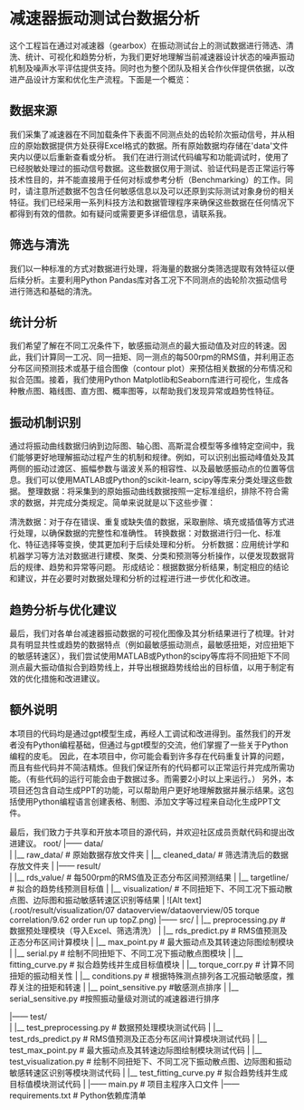 # 减速器振动测试台数据分析

这个工程旨在通过对减速器（gearbox）在振动测试台上的测试数据进行筛选、清洗、统计、可视化和趋势分析，为我们更好地理解当前减速器设计状态的噪声振动机制及噪声水平评估提供支持。同时也为整个团队及相关合作伙伴提供依据，以改进产品设计方案和优化生产流程。下面是一个概览：

## 数据来源
我们采集了减速器在不同加载条件下表面不同测点处的齿轮阶次振动信号，并从相应的原始数据提供方处获得Excel格式的数据。所有原始数据均存储在'data'文件夹内以便以后重新查看或分析。
我们在进行测试代码编写和功能调试时，使用了已经脱敏处理过的振动信号数据。这些数据仅用于测试、验证代码是否正常运行等技术性目的，并不能直接用于任何对标或参考分析（Benchmarking）的工作。同时，请注意所述数据不包含任何敏感信息以及可以还原到实际测试对象身份的相关特征。我们已经采用一系列科技方法和数据管理程序来确保这些数据在任何情况下都得到有效的借款。如有疑问或需要更多详细信息，请联系我。

## 筛选与清洗
我们以一种标准的方式对数据进行处理，将海量的数据分类筛选提取有效特征以便后续分析。主要利用Python Pandas库对各工况下不同测点的齿轮阶次振动信号进行筛选和基础的清洗。

## 统计分析
我们希望了解在不同工况条件下，敏感振动测点的最大振动值及对应的转速。因此，我们计算同一工况、同一扭矩、同一测点的每500rpm的RMS值，并利用正态分布区间预测技术或基于组合图像（contour plot）来预估相关数据的分布情况和拟合范围。接着，我们使用Python Matplotlib和Seaborn库进行可视化，生成各种散点图、箱线图、直方图、概率图等，以帮助我们发现异常或趋势性特征。

## 振动机制识别
通过将振动曲线数据归纳到边际图、轴心图、高斯混合模型等多维特定空间中，我们能够更好地理解振动过程产生的机制和规律。例如，可以识别出振动峰值处及其两侧的振动过渡区、振幅参数与谐波关系的相容性、以及最敏感振动点的位置等信息。我们可以使用MATLAB或Python的scikit-learn, scipy等库来分类处理这些数据。
整理数据：将采集到的原始振动曲线数据按照一定标准组织，排除不符合需求的数据，并完成分类规定。简单来说就是以下这些步骤：

清洗数据：对于存在错误、重复或缺失值的数据，采取删除、填充或插值等方式进行处理，以确保数据的完整性和准确性。
转换数据：对数据进行归一化、标准化、特征选择等变换，使其更加利于后续处理和分析。
分析数据：应用统计学和机器学习等方法对数据进行建模、聚类、分类和预测等分析操作，以便发现数据背后的规律、趋势和异常等问题。
形成结论：根据数据分析结果，制定相应的结论和建议，并在必要时对数据处理和分析的过程进行进一步优化和改进。

## 趋势分析与优化建议
最后，我们对各单台减速器振动数据的可视化图像及其分析结果进行了梳理。针对具有明显共性或趋势的数据特点（例如最敏感振动测点，最敏感扭矩，对应扭矩下的敏感转速区），我们尝试使用MATLAB或Python的scipy等库将不同扭矩下不同测点最大振动值拟合到趋势线上，并导出根据趋势线给出的目标值，以用于制定有效的优化措施和改进建议。

## 额外说明
本项目的代码均是通过gpt模型生成，再经人工调试和改进得到。虽然我们的开发者没有Python编程基础，但通过与gpt模型的交流，他们掌握了一些关于Python编程的皮毛。
因此，在本项目中，你可能会看到许多存在代码重复计算的问题，而且有些代码并不简洁精炼。但我们保证所有的代码都可以正常运行并完成所需功能。（有些代码的运行可能会由于数据过多。而需要2小时以上来运行。）
另外，本项目还包含自动生成PPT的功能，可以帮助用户更好地理解数据并展示结果。这包括使用Python编程语言创建表格、制图、添加文字等过程来自动化生成PPT文件。

最后，我们致力于共享和开放本项目的源代码，并欢迎社区成员贡献代码和提出改进建议。
root/
|—— data/   
|   |__ raw_data/        # 原始数据存放文件夹
|   |__ cleaned_data/    # 筛选清洗后的数据存放文件夹
|
|—— result/  
|   |__ rds_value/       # 每500rpm的RMS值及正态分布区间预测结果
|   |__ targetline/      # 拟合的趋势线预测目标值
|   |__ visualization/   # 不同扭矩下、不同工况下振动散点图、边际图和振动敏感转速区识别等结果
|   ![Alt text](.root/result/visualization/07 dataoverview/dataoverview/05 torque correlation/9.62 order run up topZ.png)
|—— src/
|   |__ preprocessing.py    # 数据预处理模块（导入Excel、筛选清洗）
|   |__ rds_predict.py      # RMS值预测及正态分布区间计算模块
|   |__ max_point.py        # 最大振动点及其转速边际图绘制模块
|   |__ serial.py           # 绘制不同扭矩下、不同工况下振动散点图模块
|   |__ fitting_curve.py    # 拟合趋势线并生成目标值模块
|   |__ torque_corr.py      # 计算不同扭矩的振动相关性
|   |__ conditions.py       # 根据特殊测点排列各工况振动敏感度，推荐关注的扭矩和转速
|   |__ point_sensitive.py  #敏感测点排序
|   |__ serial_sensitive.py #按照振动量级对测试的减速器进行排序


|—— test/  
|   |__ test_preprocessing.py    # 数据预处理模块测试代码
|   |__ test_rds_predict.py      # RMS值预测及正态分布区间计算模块测试代码
|   |__ test_max_point.py        # 最大振动点及其转速边际图绘制模块测试代码
|   |__ test_visualization.py    # 绘制不同扭矩下、不同工况下振动散点图、边际图和振动敏感转速区识别等模块测试代码
|   |__ test_fitting_curve.py    # 拟合趋势线并生成目标值模块测试代码
|
|—— main.py                   # 项目主程序入口文件
|—— requirements.txt          # Python依赖库清单

